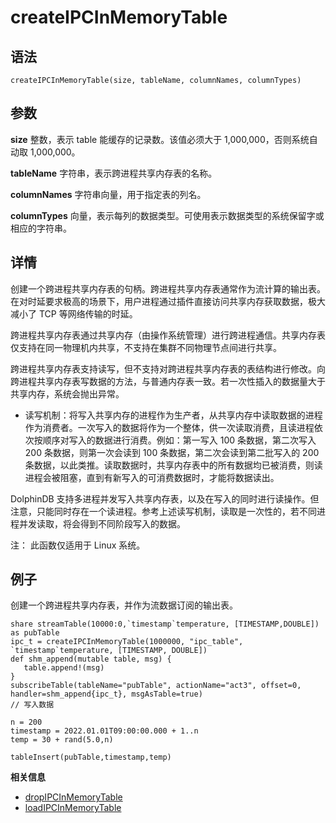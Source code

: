 # createIPCInMemoryTable

## 语法

`createIPCInMemoryTable(size, tableName, columnNames,
columnTypes)`

## 参数

**size** 整数，表示 table 能缓存的记录数。该值必须大于 1,000,000，否则系统自动取 1,000,000。

**tableName** 字符串，表示跨进程共享内存表的名称。

**columnNames** 字符串向量，用于指定表的列名。

**columnTypes** 向量，表示每列的数据类型。可使用表示数据类型的系统保留字或相应的字符串。

## 详情

创建一个跨进程共享内存表的句柄。跨进程共享内存表通常作为流计算的输出表。在对时延要求极高的场景下，用户进程通过插件直接访问共享内存获取数据，极大减小了 TCP
等网络传输的时延。

跨进程共享内存表通过共享内存（由操作系统管理）进行跨进程通信。共享内存表仅支持在同一物理机内共享，不支持在集群不同物理节点间进行共享。

跨进程共享内存表支持读写，但不支持对跨进程共享内存表的表结构进行修改。向跨进程共享内存表写数据的方法，与普通内存表一致。若一次性插入的数据量大于共享内存，系统会抛出异常。

* 读写机制：将写入共享内存的进程作为生产者，从共享内存中读取数据的进程作为消费者。一次写入的数据将作为一个整体，供一次读取消费，且读进程依次按顺序对写入的数据进行消费。例如：第一写入
  100 条数据，第二次写入 200 条数据，则第一次会读到 100 条数据，第二次会读到第二批写入的 200
  条数据，以此类推。读取数据时，共享内存表中的所有数据均已被消费，则读进程会被阻塞，直到有新写入的可消费数据时，才能将数据读出。

DolphinDB
支持多进程并发写入共享内存表，以及在写入的同时进行读操作。但注意，只能同时存在一个读进程。参考上述读写机制，读取是一次性的，若不同进程并发读取，将会得到不同阶段写入的数据。

注： 此函数仅适用于 Linux 系统。

## 例子

创建一个跨进程共享内存表，并作为流数据订阅的输出表。

```
share streamTable(10000:0,`timestamp`temperature, [TIMESTAMP,DOUBLE]) as pubTable
ipc_t = createIPCInMemoryTable(1000000, "ipc_table", `timestamp`temperature, [TIMESTAMP, DOUBLE])
def shm_append(mutable table, msg) {
   table.append!(msg)
}
subscribeTable(tableName="pubTable", actionName="act3", offset=0, handler=shm_append{ipc_t}, msgAsTable=true)
// 写入数据

n = 200
timestamp = 2022.01.01T09:00:00.000 + 1..n
temp = 30 + rand(5.0,n)

tableInsert(pubTable,timestamp,temp)
```

**相关信息**

* [dropIPCInMemoryTable](../d/dropIPCInMemoryTable.html "dropIPCInMemoryTable")
* [loadIPCInMemoryTable](../l/loadIPCInMemoryTable.html "loadIPCInMemoryTable")

